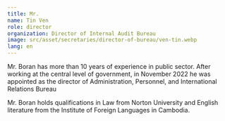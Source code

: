 ```yaml
---
title: Mr.
name: Tin Ven
role: director
organization: Director of Internal Audit Bureau
image: src/asset/secretaries/director-of-bureau/ven-tin.webp
lang: en
---
```


Mr. Boran has more than 10 years of experience in public sector. After working at the central level of government, in November 2022 he was appointed as the director of Administration, Personnel, and International Relations Bureau

Mr. Boran holds qualifications in Law from Norton University and English literature from the Institute of Foreign Languages in Cambodia.
